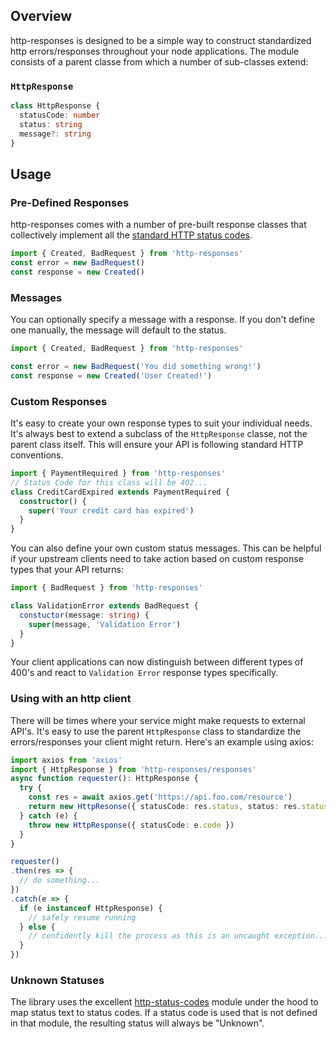 ## Overview
http-responses is designed to be a simple way to construct standardized http errors/responses throughout your node applications. The module consists of a parent classe from which a number of sub-classes extend:

### `HttpResponse`
```typescript
class HttpResponse {
  statusCode: number
  status: string
  message?: string
}
```

## Usage

### Pre-Defined Responses
http-responses comes with a number of pre-built response classes that collectively implement all the [standard HTTP status codes](https://www.restapitutorial.com/httpstatuscodes.html).

```typescript
import { Created, BadRequest } from 'http-responses'
const error = new BadRequest()
const response = new Created()
```

### Messages
You can optionally specify a message with a response. If you don't define one manually, the message will default to the status.

```typescript
import { Created, BadRequest } from 'http-responses'

const error = new BadRequest('You did something wrong!')
const response = new Created('User Created!')
```

### Custom Responses
It's easy to create your own response types to suit your individual needs. It's always best to extend a subclass of the  `HttpResponse` classe, not the parent class itself. This will ensure your API is following standard HTTP conventions.

```typescript
import { PaymentRequired } from 'http-responses'
// Status Code for this class will be 402...
class CreditCardExpired extends PaymentRequired {
  constructor() {
    super('Your credit card has expired')
  }
}
```

You can also define your own custom status messages. This can be helpful if your upstream clients need to take action based on custom response types that your API returns:

```typescript
import { BadRequest } from 'http-responses'

class ValidationError extends BadRequest {
  constuctor(message: string) {
    super(message, 'Validation Error')
  }
}
```

Your client applications can now distinguish between different types of 400's and react to `Validation Error` response types specifically.

### Using with an http client
There will be times where your service might make requests to external API's. It's easy to use the parent `HttpResponse` class to standardize the errors/responses your client might return. Here's an example using axios:

```typescript
import axios from 'axios'
import { HttpResponse } from 'http-responses/responses'
async function requester(): HttpResponse {
  try {
    const res = await axios.get('https://api.foo.com/resource')
    return new HttpResonse({ statusCode: res.status, status: res.statusText })
  } catch (e) {
    throw new HttpResponse({ statusCode: e.code })
  }
}

requester()
.then(res => {
  // do something...
})
.catch(e => {
  if (e instanceof HttpResponse) {
    // safely resume running
  } else {
    // confidently kill the process as this is an uncaught exception...
  }
})
```

### Unknown Statuses
The library uses the excellent [http-status-codes](https://www.npmjs.com/package/http-status-codes) module under the hood to map status text to status codes. If a status code is used that is not defined in that module, the resulting status will always be "Unknown".
